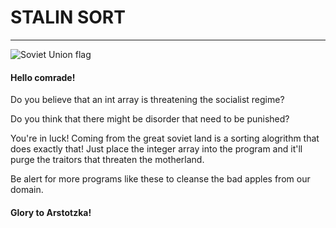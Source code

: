 
# STALIN SORT

---

![Soviet Union flag](https://external-content.duckduckgo.com/iu/?u=https%3A%2F%2Fpixelz.cc%2Fwp-content%2Fuploads%2F2018%2F11%2Fsoviet-union-flag-uhd-4k-wallpaper.jpg&f=1&nofb=1&ipt=58c6883e0ee6e20751ef89c67c8ba90fc3b66e8f5a9fd80a51200a89d60cb62b&ipo=images "Motherland flag")

#### Hello comrade!

Do you believe that an int array is threatening the socialist regime?

Do you think that there might be disorder that need to be punished?

You're in luck! Coming from the great soviet land is a sorting alogrithm that does exactly that!
Just place the integer array into the program and it'll purge the traitors that threaten the motherland.

Be alert for more programs like these to cleanse the bad apples from our domain.

#### Glory to Arstotzka!
